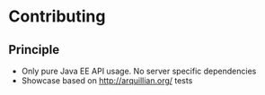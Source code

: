 # Contributing


## Principle
* Only pure Java EE API usage. No server specific dependencies
* Showcase based on http://arquillian.org/ tests